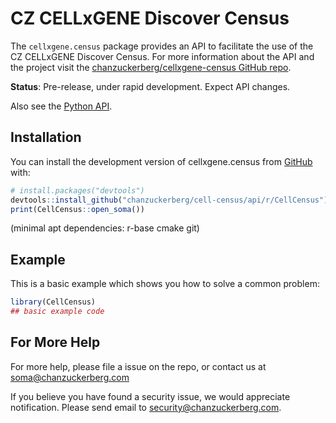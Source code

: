 
# CZ CELLxGENE Discover Census

<!-- badges: start -->
<!-- badges: end -->


The `cellxgene.census` package provides an API to facilitate the use of the CZ CELLxGENE Discover Census. For more information about the API and the project visit the [chanzuckerberg/cellxgene-census GitHub repo](https://github.com/chanzuckerberg/cellxgene-census/).

**Status**: Pre-release, under rapid development. Expect API changes.

Also see the [Python API](https://chanzuckerberg.github.io/cellxgene-census/).

## Installation

You can install the development version of cellxgene.census from [GitHub](https://github.com/) with:

``` r
# install.packages("devtools")
devtools::install_github("chanzuckerberg/cell-census/api/r/CellCensus")
print(CellCensus::open_soma())
```

(minimal apt dependencies: r-base cmake git)

## Example

This is a basic example which shows you how to solve a common problem:

``` r
library(CellCensus)
## basic example code
```

## For More Help

For more help, please file a issue on the repo, or contact us at <soma@chanzuckerberg.com>

If you believe you have found a security issue, we would appreciate notification. Please send email to <security@chanzuckerberg.com>.
